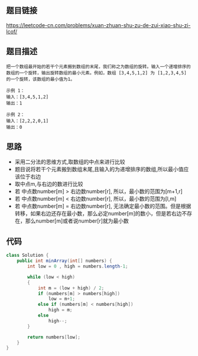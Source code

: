 ## 题目链接

https://leetcode-cn.com/problems/xuan-zhuan-shu-zu-de-zui-xiao-shu-zi-lcof/

## 题目描述

```
把一个数组最开始的若干个元素搬到数组的末尾，我们称之为数组的旋转。输入一个递增排序的数组的一个旋转，输出旋转数组的最小元素。例如，数组 [3,4,5,1,2] 为 [1,2,3,4,5] 的一个旋转，该数组的最小值为1。  

示例 1：
输入：[3,4,5,1,2]
输出：1

示例 2：
输入：[2,2,2,0,1]
输出：0

```

## 思路

* 采用二分法的思维方式,取数组的中点来进行比较
* 题目说将若干个元素搬到数组末尾,且输入的为递增排序的数组,所以最小值应该位于右边
* 取中点m,与右边的数进行比较
* 若 中点数number[m] > 右边数number[r], 所以，最小数的范围为[m+1,r]
* 若 中点数number[m] < 右边数number[r], 所以，最小数的范围为[l,m]
* 若 中点数number[m] = 右边数number[r], 无法确定最小数的范围。但是根据转移，如果右边还存在最小数，那么必定number[m]的数小，但是若右边不存在，那么number[m]或者说number[r]就为最小数

## 代码

```java
class Solution {
    public int minArray(int[] numbers) {
        int low = 0 , high = numbers.length-1;

        while (low < high)
        {
            int m = (low + high) / 2;
            if (numbers[m] > numbers[high])
                low = m+1;
            else if (numbers[m] < numbers[high])
                high = m;
            else
                high--;
        }

        return numbers[low];
    }
}
```